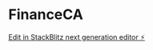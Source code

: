 # FinanceCA

[Edit in StackBlitz next generation editor ⚡️](https://stackblitz.com/~/github.com/taleog/FinanceCA)